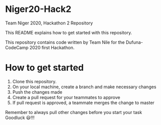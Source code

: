 # Niger20-Hack2
Team Niger 2020, Hackathon 2 Repository

This README explains how to get started with this repository.

This repository contains code written by Team Nile for the Dufuna-CodeCamp 2020 first Hackathon.

# How to get started
1. Clone this repository.
2. On your local machine, create a branch and make necessary changes
3. Push the changes made
4. Create a pull request for your teammates to approve
5. If pull request is approved, a teammate merges the change to master

Remember to always pull other changes before you start your task
Goodluck 😃!!!

